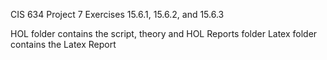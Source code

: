CIS 634 Project 7
Exercises 15.6.1, 15.6.2, and 15.6.3

HOL folder contains the script, theory and HOL Reports folder
Latex folder contains the Latex Report
